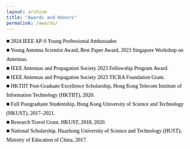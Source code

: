 ```yaml
---
layout: archive
title: "Awards and Honors"
permalink: /awards/
---
```


<div style="font-family: Georgia, serif; color: black; line-height: 1.7;">
  <p style="margin: 0;"><span style="color: black; font-weight: bold;">■</span> 2024 IEEE AP-S Young Professional Ambassador.</p>

  <p style="margin: 0;"><span style="color: black; font-weight: bold;">■</span> Young Antenna Scientist Award, Best Paper Award, 2023 Singapore Workshop on Antennas.</p>

  <p style="margin: 0;"><span style="color: black; font-weight: bold;">■</span> IEEE Antennas and Propagation Society 2023 Fellowship Program Award.</p>

  <p style="margin: 0;"><span style="color: black; font-weight: bold;">■</span> IEEE Antennas and Propagation Society 2023 TICRA Foundation Grant.</p>

  <p style="margin: 0;"><span style="color: black; font-weight: bold;">■</span> HKTIIT Post-Graduate Excellence Scholarship, Hong Kong Telecom Institute of Information Technology (HKTIIT), 2020.</p>

  <p style="margin: 0;"><span style="color: black; font-weight: bold;">■</span> Full Postgraduate Studentship, Hong Kong University of Science and Technology (HKUST), 2017–2021.</p>

  <p style="margin: 0;"><span style="color: black; font-weight: bold;">■</span> Research Travel Grant, HKUST, 2018, 2020.</p>

  <p style="margin: 0;"><span style="color: black; font-weight: bold;">■</span> National Scholarship, Huazhong University of Science and Technology (HUST), Ministry of Education of China, 2017.</p>
</div>


